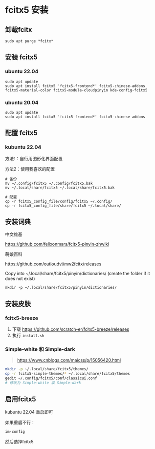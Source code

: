 # fcitx5 安装 

## 卸载fcitx

```shell
sudo apt purge *fcitx*
```

## 安装 fcitx5
### ubuntu 22.04
```shell
sudo apt update
sudo apt install fcitx5 'fcitx5-frontend*' fcitx5-chinese-addons fcitx5-material-color fcitx5-module-cloudpinyin kde-config-fcitx5
```

### ubuntu 20.04
```shell
sudo apt update
sudo apt install fcitx5 'fcitx5-frontend*' fcitx5-chinese-addons
```

## 配置 fcitx5
### kubuntu 22.04

 方法1：自行用图形化界面配置

方法2：使用我喜欢的配置

```shell
# 备份
mv ~/.config/fcitx5 ~/.config/fcitx5.bak
mv ~/.local/share/fcitx5 ~/.local/share/fcitx5.bak

# 配置
cp -r fcitx5_config_file/config/fcitx5 ~/.config/
cp -r fcitx5_config_file/share/fcitx5 ~/.local/share/
```

## 安装词典

中文维基

https://github.com/felixonmars/fcitx5-pinyin-zhwiki

萌娘百科

https://github.com/outloudvi/mw2fcitx/releases


Copy into ~/.local/share/fcitx5/pinyin/dictionaries/ (create the folder if it does not exist)

```
mkdir -p ~/.local/share/fcitx5/pinyin/dictionaries/
```

## 安装皮肤
### fcitx5-breeze
1.  下载 https://github.com/scratch-er/fcitx5-breeze/releases
2.  执行 `install.sh`


### Simple-white 和 Simple-dark
> https://www.cnblogs.com/maicss/p/15056420.html

```bash
mkdir -p ~/.local/share/fcitx5/themes/
cp -r fcitx5-simple-themes/* ~/.local/share/fcitx5/themes
gedit ~/.config/fcitx5/conf/classicui.conf
# 修改为 Simple-white 或 Simple-dark
```

## 启用fcitx5
kubuntu 22.04 重启即可

如果重启不行：
```bash
im-config
```

然后选择fcitx5 
